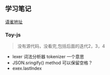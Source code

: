 ## 学习笔记

[语雀地址](https://www.yuque.com/qinpengsen/frontend/ydgkt9/edit?toc_node_uuid=QDzYQvsugyfiUwmq)


### Toy-js
> 没有源代码，没看完,包括后面的迭代2，3，4
- lexer 词法分析器  tokenizer 一个意思
- JSON.sringify() method  可以保留空格？
- exex.lastIndex 


